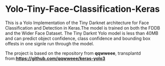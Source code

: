 # Yolo-Tiny-Face-Classification-Keras
This is a Yolo Implementation of the Tiny Darknet architecture for Face Classification and Detection in Keras.The model is trained on both the FDDB and the Wider Face Dataset. The Tiny Darknt Yolo model is less than 40MB and can predict object confidence, class confidence and bounding box offests in one signle run through the model.


The project is based on the repository from **qqwweee**, transplantd from:**https://github.com/qqwweee/keras-yolo3**

